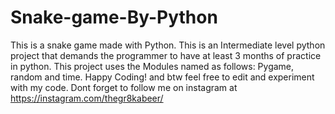 # Snake-game-By-Python
This is a snake game made with Python. This is an Intermediate level python project that demands the programmer to have at least 3 months of practice in python. This project uses the Modules named as follows: Pygame, random and time. Happy Coding! and btw feel free to edit and experiment with my code. Dont forget to follow me on instagram at https://instagram.com/thegr8kabeer/
